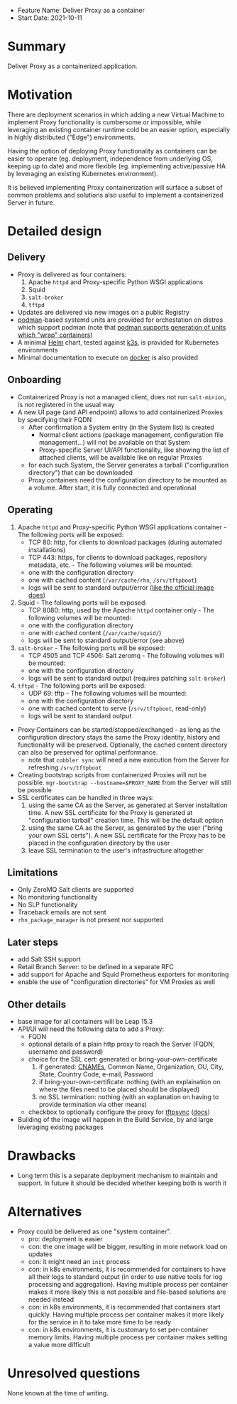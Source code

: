 - Feature Name: Deliver Proxy as a container
- Start Date: 2021-10-11

# Summary
[summary]: #summary

Deliver Proxy as a containerized application.

# Motivation
[motivation]: #motivation

There are deployment scenarios in which adding a new Virtual Machine to implement Proxy functionality is cumbersome or impossible, while leveraging an existing container runtime cold be an easier option, especially in highly distributed ("Edge") environments.

Having the option of deploying Proxy functionality as containers can be easier to operate (eg. deployment, independence from underlying OS, keeping up to date) and more flexible (eg. implementing active/passive HA by leveraging an existing Kubernetes environment).

It is believed implementing Proxy containerization will surface a subset of common problems and solutions also useful to implement a containerized Server in future.

# Detailed design
[design]: #detailed-design

## Delivery
  - Proxy is delivered as four containers:
    1. Apache `httpd` and Proxy-specific Python WSGI applications
    2. Squid
    3. `salt-broker`
    4. `tftpd`
  - Updates are delivered via new images on a public Registry
  - [podman](https://podman.io/)-based systemd units are provided for orchestation on distros which support podman (note that [podman supports generation of units which "wrap" containers](https://www.redhat.com/sysadmin/podman-shareable-systemd-services))
  - A minimal [Helm](https://helm.sh/) chart, tested against [k3s](https://k3s.io/), is provided for Kubernetes environments
  - Minimal documentation to execute on [docker](https://docs.docker.com/engine/reference/commandline/cli/) is also provided

## Onboarding
  - Containerized Proxy is not a managed client, does not run `salt-minion`, is not registered in the usual way
  - A new UI page (and API endpoint) allows to add containerized Proxies by specifying their FQDN
    - After confirmation a System entry (in the System list) is created 
      - Normal client actions (package management, configuration file management...) will not be available on that System
      - Proxy-specific Server UI/API functionality, like showing the list of attached clients, will be available like on regular Proxies
    - for each such System, the Server generates a tarball ("configuration directory") that can be downloaded
    - Proxy containers need the configuration directory to be mounted as a volume. After start, it is fully connected and operational

## Operating
  1. Apache `httpd` and Proxy-specific Python WSGI applications container
    - The following ports will be exposed:
      - TCP 80: http, for clients to download packages (during automated installations)
      - TCP 443: https, for clients to download packages, repository metadata, etc.
    - The following volumes will be mounted:
      - one with the configuration directory
      - one with cached content (`/var/cache/rhn`, `/srv/tftpboot`)
      - logs will be sent to standard output/error ([like the official image does](https://github.com/docker-library/httpd/blob/cab17d54f9e0070c672326a555996d94922b486e/2.4/Dockerfile#L203-L205))
  2. Squid
    - The following ports will be exposed:
      - TCP 8080: http, used by the Apache `httpd` container only
    - The following volumes will be mounted:
      - one with the configuration directory
      - one with cached content (`/var/cache/squid/`)
      - logs will be sent to standard output/error (see above)
  3. `salt-broker`
    - The following ports will be exposed:
      - TCP 4505 and TCP 4506: Salt zeromq
    - The following volumes will be mounted:
      - one with the configuration directory
      - logs will be sent to standard output (requires patching `salt-broker`)
  4. `tftpd`
    - The following ports will be exposed:
      - UDP 69: tftp
    - The following volumes will be mounted:
      - one with the configuration directory
      - one with cached content to serve (`/srv/tftpboot`, read-only)
      - logs will be sent to standard output

  - Proxy Containers can be started/stopped/exchanged - as long as the configuration directory stays the same the Proxy identity, history and functionality will be preserved. Optionally, the cached content directory can also be preserved for optimal performance.
    - note that `cobbler sync` will need a new execution from the Server for refreshing `/srv/tftpboot`
  - Creating bootstrap scripts from containerized Proxies will not be possible. `mgr-bootstrap --hostname=$PROXY_NAME` from the Server will still be possible
  - SSL certificates can be handled in three ways:
    1. using the same CA as the Server, as generated at Server installation time. A new SSL certificate for the Proxy is generated at "configuration tarball" creation time. This will be the default option
    2. using the same CA as the Server, as generated by the user ("bring your own SSL certs"). A new SSL certificate for the Proxy has to be placed in the configuration directory by the user
    3. leave SSL termination to the user's infrastructure altogether

## Limitations
  - Only ZeroMQ Salt clients are supported
  - No monitoring functionality
  - No SLP functionality
  - Traceback emails are not sent
  - `rhn_package_manager` is not present nor supported

## Later steps
  - add Salt SSH support
  - Retail Branch Server: to be defined in a separate RFC
  - add support for Apache and Squid Prometheus exporters for monitoring
  - enable the use of "configuration directories" for VM Proxies as well

## Other details
  - base image for all containers will be Leap 15.3
  - API/UI will need the following data to add a Proxy:
    - FQDN
    - optional details of a plain http proxy to reach the Server (FQDN, username and password)
    - choice for the SSL cert: generated or bring-your-own-certificate
      1. if generated: [CNAMEs](https://en.wikipedia.org/wiki/CNAME_record), Common Name, Organization, OU, City, State, Country Code, e-mail, Password
      2. if bring-your-own-certificate: nothing (with an explaination on where the files need to be placed should be displayed)
      3. no SSL termination: nothing (with an explanation on having to provide termination via other means)
    - checkbox to optionally configure the proxy for [tftpsync](https://github.com/uyuni-project/uyuni/blob/master/tftpsync/susemanager-tftpsync/configure-tftpsync.sh) ([docs](https://www.uyuni-project.org/uyuni-docs/en/uyuni/installation/uyuni-proxy-setup.html#proxy.pxe.sync))
  - Building of the image will happen in the Build Service, by and large leveraging existing packages

# Drawbacks
[drawbacks]: #drawbacks

  - Long term this is a separate deployment mechanism to maintain and support. In future it should be decided whether keeping both is worth it

# Alternatives
[alternatives]: #alternatives

  - Proxy could be delivered as one "system container".
    - pro: deployment is easier
    - con: the one image will be bigger, resulting in more network load on updates
    - con: it might need an `init` process
    - con: in k8s environments, it is recommended for containers to have all their logs to standard output (in order to use native tools for log processing and aggregation). Having multiple process per container makes it more likely this is not possible and file-based solutions are needed instead
    - con: in k8s environments, it is recommended that containers start quickly. Having multiple process per container makes it more likely for the service in it to take more time to be ready
    - con: in k8s environments, it is customary to set per-container memory limits. Having multiple process per container makes setting a value more difficult


# Unresolved questions
[unresolved]: #unresolved-questions

None known at the time of writing.
